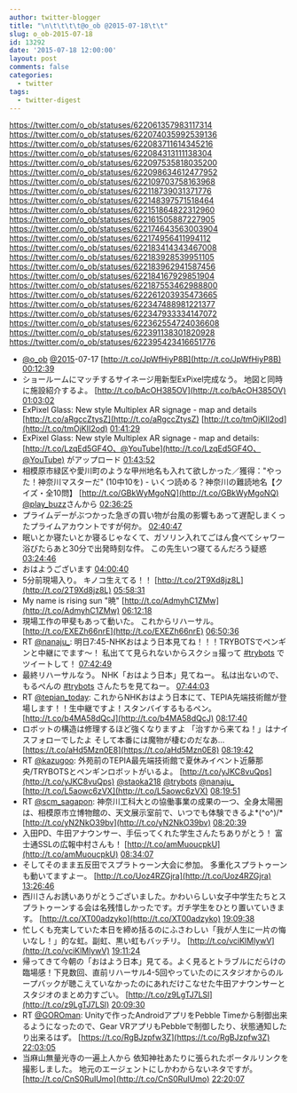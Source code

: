 ```yaml
---
author: twitter-blogger
title: "\n\t\t\t\t@o_ob @2015-07-18\t\t"
slug: o_ob-2015-07-18
id: 13292
date: '2015-07-18 12:00:00'
layout: post
comments: false
categories:
  - twitter
tags:
  - twitter-digest
---
```


https://twitter.com/o_ob/statuses/622061357983117314 https://twitter.com/o_ob/statuses/622074035992539136 https://twitter.com/o_ob/statuses/622083711614345216 https://twitter.com/o_ob/statuses/622084313111138304 https://twitter.com/o_ob/statuses/622097535818035200 https://twitter.com/o_ob/statuses/622098634612477952 https://twitter.com/o_ob/statuses/622109703758163968 https://twitter.com/o_ob/statuses/622118739031371776 https://twitter.com/o_ob/statuses/622148397571518464 https://twitter.com/o_ob/statuses/622151864822312960 https://twitter.com/o_ob/statuses/622161505887227905 https://twitter.com/o_ob/statuses/622174643563003904 https://twitter.com/o_ob/statuses/622174956411994112 https://twitter.com/o_ob/statuses/622183414343467008 https://twitter.com/o_ob/statuses/622183928539951105 https://twitter.com/o_ob/statuses/622183962941587456 https://twitter.com/o_ob/statuses/622184167929851904 https://twitter.com/o_ob/statuses/622187553462988800 https://twitter.com/o_ob/statuses/622261203935473665 https://twitter.com/o_ob/statuses/622347488981221377 https://twitter.com/o_ob/statuses/622347933334147072 https://twitter.com/o_ob/statuses/622362554724036608 https://twitter.com/o_ob/statuses/622391138301820928 https://twitter.com/o_ob/statuses/622395423416651776  

*   [@o_ob](https://twitter.com/o_ob) [@2015](https://twitter.com/2015)-07-17 [http://t.co/JpWfHiyP8B](http://t.co/JpWfHiyP8B) [00:12:39](https://twitter.com/o_ob/statuses/622061357983117314)
*   ショールームにマッチするサイネージ用新型ExPixel完成なう。 地図と同時に施設紹介するよ。 [http://t.co/bAcOH385OV](http://t.co/bAcOH385OV) [01:03:02](https://twitter.com/o_ob/statuses/622074035992539136)
*   ExPixel Glass: New style Multiplex AR signage - map and details [http://t.co/aRgccZtysZ](http://t.co/aRgccZtysZ) [http://t.co/tmOjKII2od](http://t.co/tmOjKII2od) [01:41:29](https://twitter.com/o_ob/statuses/622083711614345216)
*   ExPixel Glass: New style Multiplex AR signage - map and details: [http://t.co/LzqEd5GF4O、@YouTube](http://t.co/LzqEd5GF4O、@YouTube) がアップロード [01:43:52](https://twitter.com/o_ob/statuses/622084313111138304)
*   相模原市緑区や愛川町のような甲州地名も入れて欲しかった／獲得："やった！神奈川マスターだ" (10中10を) - いくつ読める？神奈川の難読地名【クイズ・全10問】 [http://t.co/GBkWyMgoNQ](http://t.co/GBkWyMgoNQ) [@play_buzz](https://twitter.com/play_buzz)さんから [02:36:25](https://twitter.com/o_ob/statuses/622097535818035200)
*   プライムデーがぶつかった急ぎの買い物が台風の影響もあって遅配しまくったプライムアカウントですが何か。 [02:40:47](https://twitter.com/o_ob/statuses/622098634612477952)
*   眠いとか寝たいとか寝るじゃなくて、ガソリン入れてごはん食べてシャワー浴びたらあと30分で出発時刻な件。 この先生いつ寝てるんだろう疑惑 [03:24:46](https://twitter.com/o_ob/statuses/622109703758163968)
*   おはようございます [04:00:40](https://twitter.com/o_ob/statuses/622118739031371776)
*   5分前現場入り。 キノコ生えてる！！ [http://t.co/2T9Xd8jz8L](http://t.co/2T9Xd8jz8L) [05:58:31](https://twitter.com/o_ob/statuses/622148397571518464)
*   My name is rising sun "暁" [http://t.co/AdmyhC1ZMw](http://t.co/AdmyhC1ZMw) [06:12:18](https://twitter.com/o_ob/statuses/622151864822312960)
*   現場工作の甲斐もあって動いた。 これからリハーサル。 [http://t.co/EXEZh66nrE](http://t.co/EXEZh66nrE) [06:50:36](https://twitter.com/o_ob/statuses/622161505887227905)
*   RT [@nanaju_](https://twitter.com/nanaju_): 明日7:45-NHKおはよう日本見てね！！！TRYBOTSでペンギンと中継にでます〜！ 私出てて見られないからスクショ撮って [#trybots](https://twitter.com/search?q=%23trybots&src=hash) でツイートして！ [07:42:49](https://twitter.com/o_ob/statuses/622174643563003904)
*   最終リハーサルなう。 NHK「おはよう日本」見てねー。 私は出ないので、もるぺんの [#trybots](https://twitter.com/search?q=%23trybots&src=hash) さんたちを見てねー。 [07:44:03](https://twitter.com/o_ob/statuses/622174956411994112)
*   RT [@tepian_today](https://twitter.com/tepian_today): これからNHKおはよう日本にて、TEPIA先端技術館が登場します！！生中継ですよ！スタンバイするもるペン。 [http://t.co/b4MA58dQcJ](http://t.co/b4MA58dQcJ) [08:17:40](https://twitter.com/o_ob/statuses/622183414343467008)
*   ロボットの構造は修理するほど強くなりますよ 「治すから来てね！」はナイスフォローでしたよ そして本番には魔物が棲むのだなあ... [https://t.co/aHd5Mzn0E8](https://t.co/aHd5Mzn0E8) [08:19:42](https://twitter.com/o_ob/statuses/622183928539951105)
*   RT [@kazugoo](https://twitter.com/kazugoo): 外苑前のTEPIA最先端技術館で夏休みイベント近藤那央/TRYBOTSとペンギンロボットがいるよ。 [http://t.co/yJKC8vuQps](http://t.co/yJKC8vuQps) [@staoka218](https://twitter.com/staoka218) [@trybots](https://twitter.com/trybots) [@nanaju_](https://twitter.com/nanaju_) [http://t.co/L5aowc6zVX](http://t.co/L5aowc6zVX) [08:19:51](https://twitter.com/o_ob/statuses/622183962941587456)
*   RT [@scm_sagapon](https://twitter.com/scm_sagapon): 神奈川工科大との協働事業の成果の一つ、全身太陽圏は、相模原市立博物館の、天文展示室前で、いつでも体験できるよ*\(^o^)/* [http://t.co/yN2NkO39bv](http://t.co/yN2NkO39bv) [08:20:39](https://twitter.com/o_ob/statuses/622184167929851904)
*   入田PD、牛田アナウンサー、手伝ってくれた学生さんたちありがとう！ 富士通SSLの広報中村さんも！ [http://t.co/amMuoucpkU](http://t.co/amMuoucpkU) [08:34:07](https://twitter.com/o_ob/statuses/622187553462988800)
*   そしてそのまま五反田でスプラトゥーン大会に参加。 多重化スプラトゥーンも動いてますよー。 [http://t.co/Uoz4RZGjra](http://t.co/Uoz4RZGjra) [13:26:46](https://twitter.com/o_ob/statuses/622261203935473665)
*   西川さんお誘いありがとうございました。かわいらしい女子中学生たちとスプラトゥーンする会は名残惜しかったです。ガチ学生をひとり置いていきます。 [http://t.co/XT00adzyko](http://t.co/XT00adzyko) [19:09:38](https://twitter.com/o_ob/statuses/622347488981221377)
*   忙しくも充実していた本日を締め括るのにふさわしい「我が人生に一片の悔いなし！」的な虹。副虹、黒い虹もバッチリ。 [http://t.co/vciKlMlywV](http://t.co/vciKlMlywV) [19:11:24](https://twitter.com/o_ob/statuses/622347933334147072)
*   帰ってきて今朝の「おはよう日本」見てる。よく見るとトラブルにだらけの臨場感！下見数回、直前リハーサル4-5回やっていたのにスタジオからのループバックが聴こえていなかったのにあれだけこなせた牛田アナウンサーとスタジオのまとめ力すごい。 [http://t.co/z9LgTJ7LSl](http://t.co/z9LgTJ7LSl) [20:09:30](https://twitter.com/o_ob/statuses/622362554724036608)
*   RT [@GOROman](https://twitter.com/GOROman): Unityで作ったAndroidアプリをPebble Timeから制御出来るようになったので、Gear VRアプリもPebbleで制御したり、状態通知したり出来るはず。 [https://t.co/RgBJzpfw3Z](https://t.co/RgBJzpfw3Z) [22:03:05](https://twitter.com/o_ob/statuses/622391138301820928)
*   当麻山無量光寺の一遍上人から 依知神社あたりに張られたポータルリンクを撮影しました。 地元のエージェントにしかわからないネタですが。 [http://t.co/CnS0RuIUmo](http://t.co/CnS0RuIUmo) [22:20:07](https://twitter.com/o_ob/statuses/622395423416651776)